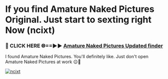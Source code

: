 # If you find Amature Naked Pictures Original. Just start to sexting right Now (ncixt)

<h3>🔴 CLICK HERE 🌐==►► <a href="https://tinyurl.com/mtbk5fxa" rel="nofollow">Amature Naked Pictures Updated finder</a></h3>

I found Amature Naked Pictures. You'll definitely like. Just don't open Amature Naked Pictures at work 😉💬

[![ncixt](https://i.imgur.com/Q8WKrnY.jpeg)](https://tinyurl.com/mtbk5fxa)
